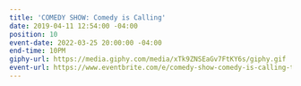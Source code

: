 ```yaml
---
title: 'COMEDY SHOW: Comedy is Calling'
date: 2019-04-11 12:54:00 -04:00
position: 10
event-date: 2022-03-25 20:00:00 -04:00
end-time: 10PM
giphy-url: https://media.giphy.com/media/xTk9ZNSEaGv7FtKY6s/giphy.gif
event-url: https://www.eventbrite.com/e/comedy-show-comedy-is-calling-tickets-275332616267
---
```


